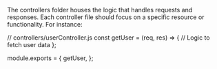 The controllers folder houses the logic that handles requests and responses. Each controller file should focus on a specific resource or functionality. For instance:

// controllers/userController.js
const getUser = (req, res) => {
    // Logic to fetch user data
};


module.exports = {
    getUser,
};
